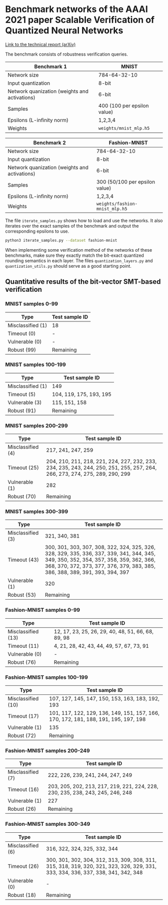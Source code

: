 # Benchmark networks of the AAAI 2021 paper **Scalable Verification of Quantized Neural Networks**

[Link to the technical report (arXiv)](https://arxiv.org/pdf/2012.08185.pdf)

The benchmark consists of robustness verification queries.

Benchmark 1 | MNIST 
--- | --- 
Network size | 784-64-32-10 
Input quantization | 8-bit 
Network quanization (weights and activations) | 6-bit
Samples | 400 (100 per epsilon value)
Epsilons (L-infinity norm) | 1,2,3,4
Weights | ```weights/mnist_mlp.h5```


Benchmark 2 | Fashion-MNIST 
--- | --- 
Network size | 784-64-32-10 
Input quantization | 8-bit 
Network quanization (weights and activations) | 6-bit
Samples | 300 (50/100 per epsilon value)
Epsilons (L-infinity norm) | 1,2,3,4
Weights | ```weights/fashion-mnist_mlp.h5```


The file ```iterate_samples.py``` shows how to load and use the networks.
It also iterates over the exact samples of the benchmark and output the corresponding epsilons to use.

```bash
python3 iterate_samples.py --dataset fashion-mnist
```

When implementing some verification method of the networks of these benchmarks, 
make sure they exactly match the bit-exact quantized rounding semantics in each layer. 
The files ```quantization_layers.py``` and ```quantization_utils.py``` should serve as a good starting point.

## Quantitative results of the bit-vector SMT-based verification

### MNIST samples 0-99

Type | Test sample ID
--- | --- 
Misclassified (1) | 18
Timeout (0) | -
Vulnerable (0) | -
Robust (99) | Remaining

### MNIST samples 100-199

Type | Test sample ID
--- | --- 
Misclassified (1) | 149
Timeout (5) | 104, 119, 175, 193, 195
Vulnerable (3) |  115, 151, 158
Robust (91) | Remaining

### MNIST samples 200-299

Type | Test sample ID
--- | --- 
Misclassified (4) | 217, 241, 247, 259
Timeout (25) | 204, 210, 211, 218, 221, 224, 227, 232, 233, 234, 235, 243, 244, 250, 251, 255, 257, 264, 266, 273, 274, 275, 289, 290, 299
Vulnerable (1) | 282
Robust (70) | Remaining

### MNIST samples 300-399

Type | Test sample ID
--- | --- 
Misclassified (3) | 321, 340, 381 
Timeout (43) | 300, 301, 303, 307, 308, 322, 324, 325, 326, 328, 329, 335, 336, 337, 339, 341, 344, 345, 349, 350, 352, 354, 357, 358, 359, 362, 366, 368, 370, 372, 373, 377, 376, 379, 383, 385, 386, 388, 389, 391, 393, 394, 397
Vulnerable (1) | 320
Robust (53) | Remaining

### Fashion-MNIST samples 0-99

Type | Test sample ID
--- | --- 
Misclassified (13) | 12, 17, 23, 25, 26, 29, 40, 48, 51, 66, 68, 89, 98
Timeout (11) | 4, 21, 28, 42, 43, 44, 49, 57, 67, 73, 91
Vulnerable (0) | -
Robust (76) | Remaining

### Fashion-MNIST samples 100-199

Type | Test sample ID
--- | --- 
Misclassified (10) | 107, 127, 145, 147, 150, 153, 163, 183, 192, 193
Timeout (17) | 101, 117, 122, 129, 136, 149, 151, 157, 166, 170, 172, 181, 188, 191, 195, 197, 198
Vulnerable (1) | 135
Robust (72) | Remaining

### Fashion-MNIST samples 200-249

Type | Test sample ID
--- | --- 
Misclassified (7) | 222, 226, 239, 241, 244, 247, 249
Timeout (16) | 203, 205, 202, 213, 217, 219, 221, 224, 228, 230, 235, 238, 243, 245, 246, 248
Vulnerable (1) | 227
Robust (26) | Remaining

### Fashion-MNIST samples 300-349

Type | Test sample ID
--- | --- 
Misclassified (6) | 316, 322, 324, 325, 332, 344
Timeout (26) | 300, 301, 302, 304, 312, 313, 309, 308, 311, 315, 318, 319, 320, 321, 323, 326, 329, 331, 333, 334, 336, 337, 338, 341, 342, 348
Vulnerable (0) | -
Robust (18) | Remaining
